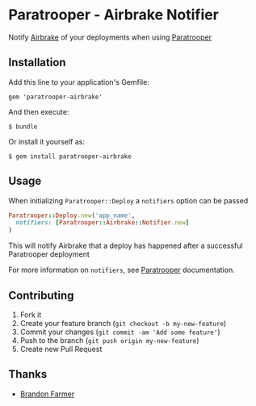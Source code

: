 # Paratrooper - Airbrake Notifier

Notify [Airbrake][] of your deployments when using [Paratrooper][]

## Installation

Add this line to your application's Gemfile:

    gem 'paratrooper-airbrake'

And then execute:

    $ bundle

Or install it yourself as:

    $ gem install paratrooper-airbrake

## Usage

When initializing `Paratrooper::Deploy` a `notifiers` option can be passed

```ruby
Paratrooper::Deploy.new('app_name',
  notifiers: [Paratrooper::Airbrake::Notifier.new]
)
```

This will notify Airbrake that a deploy has happened after a successful
Paratrooper deployment

For more information on `notifiers`, see [Paratrooper][] documentation.

## Contributing

1. Fork it
2. Create your feature branch (`git checkout -b my-new-feature`)
3. Commit your changes (`git commit -am 'Add some feature'`)
4. Push to the branch (`git push origin my-new-feature`)
5. Create new Pull Request

## Thanks

* [Brandon Farmer][]

[Airbrake]: http://airbrake.io
[Paratrooper]: https://github.com/mattpolito/paratrooper
[Brandon Farmer]: https://github.com/bthesorceror
